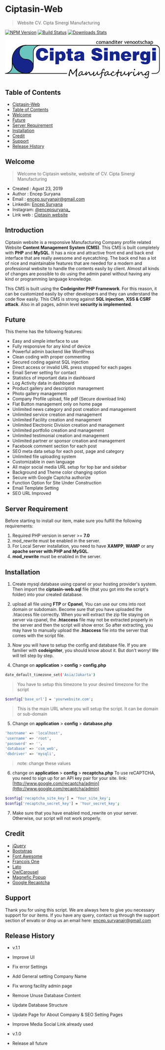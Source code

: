 # Ciptasin-Web
> Website CV. Cipta Sinergi Manufacturing

[![NPM Version][npm-image]][npm-url]
[![Build Status][travis-image]][travis-url]
[![Downloads Stats][npm-downloads]][npm-url]

![](public/uploads/logo.png)

## Table of Contents
* [Ciptasin-Web](https://github.com/encepsuryana/csm-web#ciptasin-web)
* [Table of Contents](https://github.com/encepsuryana/csm-web#table-of-contents)
* [Welcome](https://github.com/encepsuryana/csm-web#welcome)
* [Future](https://github.com/encepsuryana/csm-web#future)
* [Server Requirement](https://github.com/encepsuryana/csm-web#server-requirement)
* [Installation](https://github.com/encepsuryana/csm-web#installation)
* [Credit](https://github.com/encepsuryana/csm-web#credit)
* [Support](https://github.com/encepsuryana/csm-web#support)
* [Release History](https://github.com/encepsuryana/csm-web#release-history)

## Welcome
> Welcome to Ciptasin website, website of CV. Cipta Sinergi Manufacturing
* Created      : Agust 23, 2019
* Author       : Encep Suryana
* Email : encep.suryanajr@gmail.com
* Linkedin: [Encep Suryana](https://www.linkedin.com/in/encep-suryana-b60080113/)
* Instagram: [@encepsuryana_](https://www.instagram.com/encepsuryana_/)
* Link web     : [Ciptasin website](https://www.ciptasinergi.com)

## Introduction
Ciptasin website is a responsive Manufacturing Company profile related Website **Content Management System (CMS)**. This CMS is built completely with **PHP** and **MySQL**. It has a nice and attractive front end and back end interface that are really awesome and eyecatching. The back end has a lot of nice and maintainable features that are needed for a modern and professional website to handle the contents easily by client. Almost all kinds of changes are possible to do using the admin panel without having any kind or programming language knowledge.

This CMS is built using the **Codeigniter PHP Framework**. For this reason, it can be customized easily by other developers and they can understand the code flow easily. This CMS is strong against **SQL injection**, **XSS & CSRF attack**. Also in all pages, admin level **security is implemented**. 

## Future
This theme has the following features:
* Easy and simple interface to use
* Fully responsive for any kind of device
* Powerful admin backend like WordPress
* Clean coding with proper commenting
* Secured coding against SQL injection
* Direct access or invalid URL press stopped for each pages
* Email Server setting for contact
* Statistics of important data in dashboard
* Log Activity data in dashboard
* Product gallery and description management
* Photo gallery management
* Company Profile upload, file pdf (Secure download link)
* Flat Button management only on home page
* Unlimited news category and post creation and management
* Unlimited service creation and management
* Unlimited Facility creation and management
* Unlimited Electronic Division creation and management
* Unlimited portfolio creation and management
* Unlimited testimonial creation and management
* Unlimited partner or sponsor creation and management
* Facebook comment section for each post
* SEO meta data setup for each post, page and category
* Unlimited file uploading system
* Customizable in own language
* All major social media URL setup for top bar and sidebar
* Background and Theme color changing option
* Secure with Google Captcha authorize
* Function Option for Site Under Construction
* Email Template Setting
* SEO URL Improved

## Server Requirement
Before starting to install our item, make sure you fulfill the following requirements:
1. Required PHP version in server >= **7.0**
2. mod_rewrite must be enabled in the server.
3. For Local Server installation, you need to have **XAMPP**, **WAMP** or any **apache server with PHP and MySQL**.
4. **mod_rewrite** must be enabled in the server. 

## Installation
1. Create mysql database using cpanel or your hosting provider's system. Then import the **ciptasin-web.sql** file (that you got into the script's folder) into your created database.

2. upload all file using **FTP** or **Cpanel**, You can use our cms into root domain or subdomain. Become sure that you have uploaded the .htaccess file correctly. When you will extract the zip file staying on server via cpanel, the **.htaccess** file may not be extracted properly in the server and then the script will show error. So after extracting, you may have to manually upload the **.htaccess** file into the server that comes with the script file. 

3. Now you will have to setup the config and database file. If you are familier with **codeigniter**, you should know about it. But don't worry! We will tell step by step. 
4. Change on **application** > **config** > **config.php**

```sh
date_default_timezone_set('Asia/Jakarta') 
```
> You have to setup this timezone to your desired timezone for the script
```sh
$config['base_url'] = 'yourwebsite.com';
```
> This is the main URL where you will setup the script. It can be domain or sub-domain

5. Change on **application** > **config** > **database.php**
```sh
'hostname' => 'localhost',
'username' => 'root',
'password' => '',
'database' => 'csm_web',
'dbdriver' => 'mysqli',
```
> note: change these values

6. change on  **application** > **config** > **recaptcha.php**
To use reCAPTCHA, you need to sign up for an API key pair for your site.
link: [http://www.google.com/recaptcha/admin](http://www.google.com/recaptcha/admin)

```sh
$config['recaptcha_site_key'] = 'Your_site_key';
$config['recaptcha_secret_key'] = 'Your_secret_key';
```

7. Make sure that you have enabled mod_rewrite on your server. Otherwise, our script will not work properly. 

## Credit
* [jQuery](https://jquery.com/)
* [Bootstrap](https://getbootstrap.com/)
* [Font Awesome](http://fontawesome.io/)
* [Francois One](https://fonts.google.com/specimen/Francois+One)
* [Lato](https://fonts.google.com/specimen/Lato)
* [OwlCarousel](https://owlcarousel2.github.io/OwlCarousel2/)
* [Magnefic Popup](http://dimsemenov.com/plugins/magnific-popup/)
* [Google Recaptcha](http://www.google.com/recaptcha/admin)

## Support
Thank you for using this script. We are always here to give you necessary support for our items. If you have any query, contact us through the support section of envato or drop us an email here: encep.suryanajr@gmail.com

## Release History
* v.1.1
* Improve UI
* Fix error Settings
* Add General setting Company Name
* Fix wrong facility admin page
* Remove Unuse Database Content
* Update Database Structure
* Update Page for About Company & SEO Setting Pages
* Improve Media Social Link already used

* v.1.0
* Release all future
<!-- Markdown link & img dfn's -->
[npm-image]: https://img.shields.io/npm/v/datadog-metrics.svg?style=flat-square
[npm-url]: https://npmjs.org/package/datadog-metrics
[npm-downloads]: https://img.shields.io/npm/dm/datadog-metrics.svg?style=flat-square
[travis-image]: https://img.shields.io/travis/dbader/node-datadog-metrics/master.svg?style=flat-square
[travis-url]: https://travis-ci.org/dbader/node-datadog-metrics
